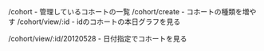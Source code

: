 /cohort - 管理しているコホートの一覧
/cohort/create - コホートの種類を増やす
/cohort/view/:id - idのコホートの本日グラフを見る

/cohort/view/:id/20120528 - 日付指定でコホートを見る
